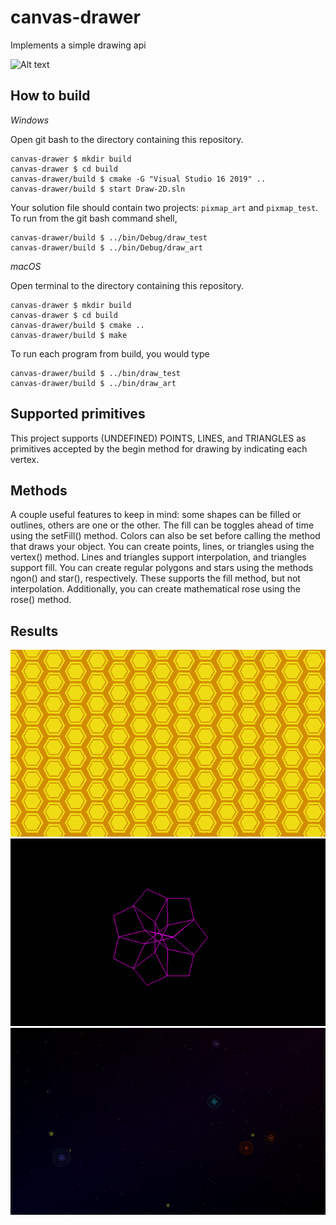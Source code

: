 # canvas-drawer

Implements a simple drawing api

![Alt text](https://github.com/AryWilson/canvas-drawer/tree/main/images/triangle.png?raw=true)

## How to build

*Windows*

Open git bash to the directory containing this repository.

```
canvas-drawer $ mkdir build
canvas-drawer $ cd build
canvas-drawer/build $ cmake -G "Visual Studio 16 2019" ..
canvas-drawer/build $ start Draw-2D.sln
```

Your solution file should contain two projects: `pixmap_art` and `pixmap_test`.
To run from the git bash command shell, 

```
canvas-drawer/build $ ../bin/Debug/draw_test
canvas-drawer/build $ ../bin/Debug/draw_art
```

*macOS*

Open terminal to the directory containing this repository.

```
canvas-drawer $ mkdir build
canvas-drawer $ cd build
canvas-drawer/build $ cmake ..
canvas-drawer/build $ make
```

To run each program from build, you would type

```
canvas-drawer/build $ ../bin/draw_test
canvas-drawer/build $ ../bin/draw_art
```

## Supported primitives

This project supports (UNDEFINED) POINTS, LINES, and TRIANGLES as primitives accepted by the begin method for drawing by indicating each vertex.

## Methods
A couple useful features to keep in mind: some shapes can be filled or outlines, others are one or the other. The fill can be toggles ahead of time using the setFill() method. Colors can also be set before calling the method that draws your object. 
You can create points, lines, or triangles using the vertex() method. Lines and triangles support interpolation, and triangles support fill.
You can create regular polygons and stars using the methods ngon() and star(), respectively. These supports the fill method, but not interpolation. Additionally, you can create mathematical rose using the rose() method.

## Results
![Alt text](/images/honey3.png?raw=true)
![Alt text](/images/save.png?raw=true)
![Alt text](/images/stars1.png?raw=true)
